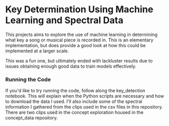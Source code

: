# Key Determination Using Machine Learning and Spectral Data

This projects aims to explore the use of machine learning in determining what key a song or musical piece is recorded in. This is an elementary implementation, but does provide a good look at how this could be implemented at a larger scale.

This was a fun one, but ultimately ended with lackluster results due to issues obtaining enough good data to train models effectively. 

### Running the Code

If you'd like to try running the code, follow along the key_detection notebook. This will explain when the Python scripts are necessary and how to download the data I used. I'll also include some of the spectral information I gathered from the clips used in the csv files in this repository. There are two clips used in the concept exploration housed in the concept_data repository.